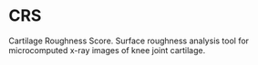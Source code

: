 # CRS
Cartilage Roughness Score. Surface roughness analysis tool for microcomputed x-ray images of knee joint cartilage. 
